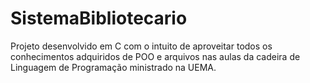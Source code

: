 # SistemaBibliotecario
Projeto desenvolvido em C com o intuito de aproveitar todos os conhecimentos adquiridos de POO e arquivos nas aulas da cadeira de Linguagem de Programação ministrado na UEMA.
